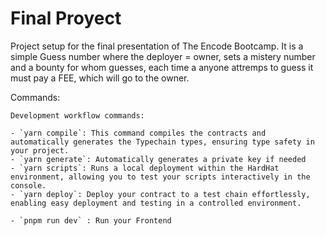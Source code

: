 
# Final Proyect

Project setup for the final presentation of The Encode Bootcamp. 
It is a simple Guess number where the deployer = owner, sets a mistery number and a bounty for whom guesses, each time a 
anyone attremps to guess it must pay a FEE, which will go to the owner.


Commands:
```shell
Development workflow commands:

- `yarn compile`: This command compiles the contracts and automatically generates the Typechain types, ensuring type safety in your project.
- `yarn generate`: Automatically generates a private key if needed
- `yarn scripts`: Runs a local deployment within the HardHat environment, allowing you to test your scripts interactively in the console. 
- `yarn deploy`: Deploy your contract to a test chain effortlessly, enabling easy deployment and testing in a controlled environment.

- `pnpm run dev` : Run your Frontend 

```
